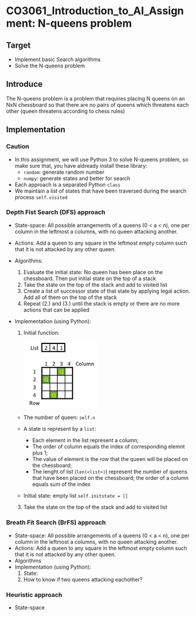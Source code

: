 # CO3061_Introduction_to_AI_Assignment: N-queens problem
## Target
- Implement basic Search algorithms
- Solve the N-queens problem
## Introduce
The N-queens problem is a problem that requires placing N queens on an NxN chessboard so that there are no pairs of queens which threatens each other (queen threatens according to chess rules)
## Implementation
### Caution
- In this assignment, we will use Python 3 to solve N-queens problem, so make sure that, you have aldready install these library: 
  + ```random```: generate random number
  + ```numpy```: generate states and better for search
- Each approach is a separated Python ```class```
- We maintain a list of states that have been traversed during the search process ```self.visited```
### Depth Fist Search (DFS) approach
- State-space: All possible arrangements of a queens (0 < a < n), one per column in the leftmost a columns, with no queen attacking another.
- Actions: Add a queen to any square in the leftmost empty column such that it is not attacked by any other queen.
- Algorithms:
  1. Evaluate the initial state: No queen has been place on the chessboard. Then put initial state on the top of a stack
  2. Take the state on the top of the stack and add to visited list
  3. Create a list of successor state of that state by applying legal action. Add all of them on the top of the stack
  4. Repeat (2.) and (3.) until the stack is empty or there are no more actions that can be applied 
- Implementation (using Python):
  1. Initial function:
     
     <img src="./img/pic1.png" width="200">
     
    + The number of queen: ```self.n```
    + A state is represent by a ```list```:
       * Each element in the list represent a column;
       * The order of column equals the index of corresponding elemnt plus 1;
       * The value of element is the row that the queen will be placed on the chessboard; 
       * The lenght of list (```len(<list>)```) represent the number of queens that have been placed on the chessboard; the order of a column equals sum of the index
        
    + Initial state: empty list ```self.initstate = []```
  3. Take the state on the top of the stack and add to visited list
### Breath Fít Search (BrFS) approach
- State-space: All possible arrangements of a queens (0 < a < n), one per column in the leftmost a columns, with no queen attacking another.
- Actions: Add a queen to any square in the leftmost empty column such that it is not attacked by any other queen.
- Algorithms
- Implementation (using Python):
  1. State:
  2. How to know if two queens attacking eachother?
### Heuristic approach
- State-space

